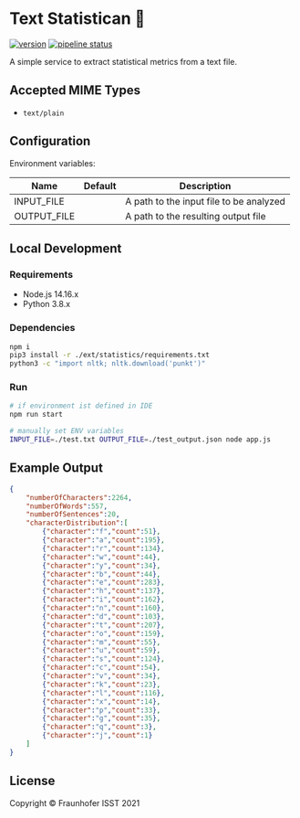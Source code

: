 # Text Statistican 🧬

[![version](https://img.shields.io/badge/text--statistican-2.0.0-green)](https://gitlab.cc-asp.fraunhofer.de/diva/drm)
[![pipeline status](https://gitlab.cc-asp.fraunhofer.de/diva/faas/text-statistican/badges/master/pipeline.svg)](https://gitlab.cc-asp.fraunhofer.de/diva/faas/text-statistican/-/commits/master)

A simple service to extract statistical metrics from a text file.

## Accepted MIME Types

+ `text/plain`

## Configuration

Environment variables:

Name | Default | Description
--- | --- | ---
INPUT_FILE    |  |  A path to the input file to be analyzed
OUTPUT_FILE  | |  A path to the resulting output file

## Local Development

### Requirements

+ Node.js 14.16.x
+ Python 3.8.x

### Dependencies

```sh
npm i
pip3 install -r ./ext/statistics/requirements.txt
python3 -c "import nltk; nltk.download('punkt')"
```

### Run

```sh
# if environment ist defined in IDE
npm run start

# manually set ENV variables
INPUT_FILE=./test.txt OUTPUT_FILE=./test_output.json node app.js
```

## Example Output

```json
{
    "numberOfCharacters":2264,
    "numberOfWords":557,
    "numberOfSentences":20,
    "characterDistribution":[
        {"character":"f","count":51},
        {"character":"a","count":195},
        {"character":"r","count":134},
        {"character":"w","count":44},
        {"character":"y","count":34},
        {"character":"b","count":44},
        {"character":"e","count":283},
        {"character":"h","count":137},
        {"character":"i","count":162},
        {"character":"n","count":160},
        {"character":"d","count":103},
        {"character":"t","count":207},
        {"character":"o","count":159},
        {"character":"m","count":55},
        {"character":"u","count":59},
        {"character":"s","count":124},
        {"character":"c","count":54},
        {"character":"v","count":34},
        {"character":"k","count":23},
        {"character":"l","count":116},
        {"character":"x","count":14},
        {"character":"p","count":33},
        {"character":"g","count":35},
        {"character":"q","count":3},
        {"character":"j","count":1}
    ]
}
```

## License

Copyright © Fraunhofer ISST 2021
